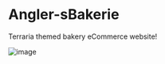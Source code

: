 # Angler-sBakerie
Terraria themed bakery eCommerce website!

![image](https://github.com/user-attachments/assets/8ff99de6-7c0c-4730-8158-409f2f57d661)


